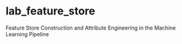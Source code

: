 # lab_feature_store
 Feature Store Construction and Attribute Engineering in the Machine Learning Pipeline
